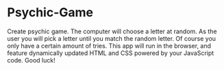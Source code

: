 # Psychic-Game
Create psychic game. The computer will choose a letter at random. As the user you will pick a letter until you match the random letter. Of course you only have a certain amount of tries. This app will run in the browser, and feature dynamically updated HTML and CSS powered by your JavaScript code. Good luck!